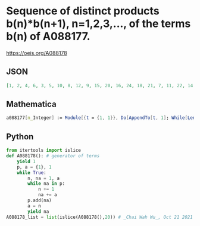 # Sequence of distinct products b\(n\)\*b\(n\+1\), n\=1,2,3,\.\.\., of the terms b\(n\) of A088177\.
https://oeis.org/A088178
## JSON
```JSON
[1, 2, 4, 6, 3, 5, 10, 8, 12, 9, 15, 20, 16, 24, 18, 21, 7, 11, 22, 14, 28, 32, 40, 25, 30, 36, 42, 35, 45, 27, 33, 44, 48, 60, 50, 70, 49, 56, 64, 72, 54, 66, 55, 65, 13, 17, 34, 26, 39, 51, 68, 52, 78, 84, 98, 63, 81, 90, 80, 88, 77, 91, 104, 96, 108, 99, 110, 100, 120, 132]
```
## Mathematica
```Mathematica
a088177[n_Integer] := Module[{t = {1, 1}}, Do[AppendTo[t, 1]; While[Length[Union[Most[t]*Rest[t]]] < i - 1, t[[-1]]++], {i, 3, n}]; t]; a088178[n_Integer] := Last[a088177[n]]*Last[a088177[n + 1]]; a088178 /@ Range[120] (* _Michael De Vlieger_, Aug 30 2014, based on T. D. Noe's script at A088177 *)
```
## Python
```Python
from itertools import islice
def A088178(): # generator of terms
    yield 1
    p, a = {1}, 1
    while True:
        n, na = 1, a
        while na in p:
            n += 1
            na += a
        p.add(na)
        a = n
        yield na
A088178_list = list(islice(A088178(),20)) # _Chai Wah Wu_, Oct 21 2021
```
